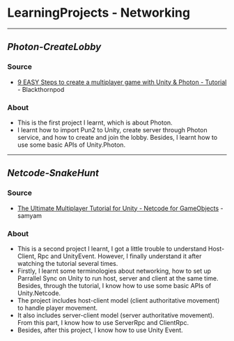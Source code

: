 # LearningProjects - Networking
---
## _Photon-CreateLobby_
### Source
- [9 EASY Steps to create a multiplayer game with Unity & Photon - Tutorial](https://www.youtube.com/watch?v=93SkbMpWCGo&t=4s) - Blackthornpod
### About
- This is the first project I learnt, which is about Photon.
- I learnt how to import Pun2 to Unity, create server through Photon service, and how to create and join the lobby. Besides, I learnt how to use some basic APIs of Unity.Photon.
---
## _Netcode-SnakeHunt_
### Source
- [The Ultimate Multiplayer Tutorial for Unity - Netcode for GameObjects](https://www.youtube.com/watch?v=swIM2z6Foxk) - samyam
### About
- This is a second project I learnt, I got a little trouble to understand Host-Client, Rpc and UnityEvent. However, I finally understand it after watching the tutorial several times.
- Firstly, I learnt some terminologies about networking, how to set up Parrallel Sync on Unity to run host, server and client at the same time. Besides, through the tutorial, I know how to use some basic APIs of Unity.Netcode.
- The project includes host-client model (client authoritative movement) to handle player movement.
- It also includes server-client model (server authoritative movement). From this part, I know how to use ServerRpc and ClientRpc.
- Besides, after this project, I know how to use Unity Event.

